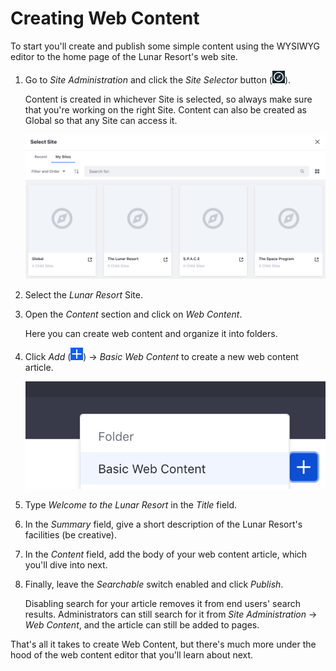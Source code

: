 # Creating Web Content [](id=creating-web-content)

To start you'll create and publish some simple content using the WYSIWYG
editor to the home page of the Lunar Resort's web site. 

1.  Go to *Site Administration* and click the *Site Selector* button
    (![Compass](../../../../images/icon-compass.png)).

    Content is created in whichever Site is selected, so always make sure that
    you're working on the right Site. Content can also be created as Global so
    that any Site can access it.

    ![Figure 1: You can choose where to create content by navigating to the Site Administration menu and selecting your Site and page scope.](../../../../images/site-page-scopes.png)

2.  Select the *Lunar Resort* Site.

3.  Open the *Content* section and click on *Web Content*.

    Here you can create web content and organize it into folders.

4.  Click *Add* (![Add Web Content](../../../../images/icon-add.png)) &rarr; 
    *Basic Web Content* to create a new web content article.

    ![Figure 2: By default, *Basic Web Content* is the only article type available. The next tutorial covers how to create new types.](../../../../images/web-content-add-menu.png)

5.  Type *Welcome to the Lunar Resort* in the *Title* field.

6.  In the *Summary* field, give a short description of the Lunar Resort's
    facilities (be creative).

7.  In the *Content* field, add the body of your web content article, which
    you'll dive into next.

8.  Finally, leave the *Searchable* switch enabled and click *Publish*. 

    Disabling search for your article removes it from end users' search
    results. Administrators can still search for it from *Site Administration*
    &rarr; *Web Content*, and the article can still be added to pages.

That's all it takes to create Web Content, but there's much more under the 
hood of the web content editor that you'll learn about next.
